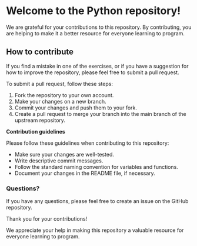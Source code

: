 # Welcome to the Python repository!

We are grateful for your contributions to this repository. By contributing, you are helping to make it a better resource for everyone learning to program.

## How to contribute

If you find a mistake in one of the exercises, or if you have a suggestion for how to improve the repository, please feel free to submit a pull request.

To submit a pull request, follow these steps:

1. Fork the repository to your own account.
2. Make your changes on a new branch.
3. Commit your changes and push them to your fork.
4. Create a pull request to merge your branch into the main branch of the upstream repository.

**Contribution guidelines**

Please follow these guidelines when contributing to this repository:

- Make sure your changes are well-tested.
- Write descriptive commit messages.
- Follow the standard naming convention for variables and functions.
- Document your changes in the README file, if necessary.

### Questions?

If you have any questions, please feel free to create an issue on the GitHub repository.

Thank you for your contributions!

We appreciate your help in making this repository a valuable resource for everyone learning to program.
